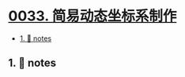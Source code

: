 # [0033. 简易动态坐标系制作](https://github.com/Tdahuyou/TNotes.svg/tree/main/notes/0033.%20%E7%AE%80%E6%98%93%E5%8A%A8%E6%80%81%E5%9D%90%E6%A0%87%E7%B3%BB%E5%88%B6%E4%BD%9C)

<!-- region:toc -->
- [1. 📒 notes](#1--notes)
<!-- endregion:toc -->

## 1. 📒 notes
